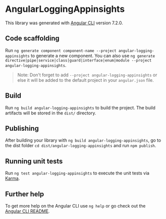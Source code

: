 # AngularLoggingAppinsights

This library was generated with [Angular CLI](https://github.com/angular/angular-cli) version 7.2.0.

## Code scaffolding

Run `ng generate component component-name --project angular-logging-appinsights` to generate a new component. You can also use `ng generate directive|pipe|service|class|guard|interface|enum|module --project angular-logging-appinsights`.
> Note: Don't forget to add `--project angular-logging-appinsights` or else it will be added to the default project in your `angular.json` file. 

## Build

Run `ng build angular-logging-appinsights` to build the project. The build artifacts will be stored in the `dist/` directory.

## Publishing

After building your library with `ng build angular-logging-appinsights`, go to the dist folder `cd dist/angular-logging-appinsights` and run `npm publish`.

## Running unit tests

Run `ng test angular-logging-appinsights` to execute the unit tests via [Karma](https://karma-runner.github.io).

## Further help

To get more help on the Angular CLI use `ng help` or go check out the [Angular CLI README](https://github.com/angular/angular-cli/blob/master/README.md).
